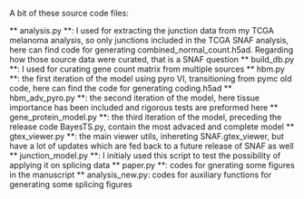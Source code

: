 A bit of these source code files:

** analysis.py **: I used for extracting the junction data from my TCGA melanoma analysis, so only junctions included in the TCGA SNAF analysis, here can find code for generating combined_normal_count.h5ad. Regarding how those source data were curated, that is a SNAF question
** build_db.py **: I used for curating gene count matrix from multiple sources
** hbm.py **: the first iteration of the model using pyro VI, transitioning from pymc old code, here can find the code for generating coding.h5ad
** hbm_adv_pyro.py **: the second iteration of the model, here tissue importance has been included and rigorous tests are preformed here
** gene_protein_model.py **: the third iteration of the model, preceding the release code BayesTS.py, contain the most advaced and complete model
** gtex_viewer.py **: the main viewer utils, inhereting SNAF.gtex_viewer, but have a lot of updates which are fed back to a future release of SNAF as well
** junction_model.py **: I initialy used this script to test the possibility of applying it on splicing data
** paper.py **: codes for gnerating some figures in the manuscript
** analysis_new.py: codes for auxiliary functions for generating some splicing figures
